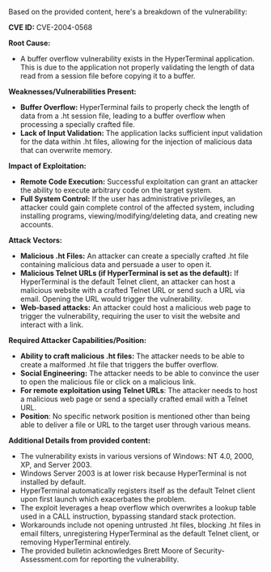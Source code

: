 Based on the provided content, here's a breakdown of the vulnerability:

**CVE ID:** CVE-2004-0568

**Root Cause:**
- A buffer overflow vulnerability exists in the HyperTerminal application. This is due to the application not properly validating the length of data read from a session file before copying it to a buffer.

**Weaknesses/Vulnerabilities Present:**
- **Buffer Overflow:** HyperTerminal fails to properly check the length of data from a .ht session file, leading to a buffer overflow when processing a specially crafted file.
- **Lack of Input Validation:** The application lacks sufficient input validation for the data within .ht files, allowing for the injection of malicious data that can overwrite memory.

**Impact of Exploitation:**
- **Remote Code Execution:** Successful exploitation can grant an attacker the ability to execute arbitrary code on the target system.
- **Full System Control:** If the user has administrative privileges, an attacker could gain complete control of the affected system, including installing programs, viewing/modifying/deleting data, and creating new accounts.

**Attack Vectors:**
- **Malicious .ht Files:** An attacker can create a specially crafted .ht file containing malicious data and persuade a user to open it.
- **Malicious Telnet URLs (if HyperTerminal is set as the default):** If HyperTerminal is the default Telnet client, an attacker can host a malicious website with a crafted Telnet URL or send such a URL via email. Opening the URL would trigger the vulnerability.
- **Web-based attacks:** An attacker could host a malicious web page to trigger the vulnerability, requiring the user to visit the website and interact with a link.

**Required Attacker Capabilities/Position:**
- **Ability to craft malicious .ht files:** The attacker needs to be able to create a malformed .ht file that triggers the buffer overflow.
- **Social Engineering:** The attacker needs to be able to convince the user to open the malicious file or click on a malicious link.
- **For remote exploitation using Telnet URLs**: The attacker needs to host a malicious web page or send a specially crafted email with a Telnet URL.
- **Position**:  No specific network position is mentioned other than being able to deliver a file or URL to the target user through various means.

**Additional Details from provided content:**

*   The vulnerability exists in various versions of Windows: NT 4.0, 2000, XP, and Server 2003.
*   Windows Server 2003 is at lower risk because HyperTerminal is not installed by default.
*   HyperTerminal automatically registers itself as the default Telnet client upon first launch which exacerbates the problem.
*   The exploit leverages a heap overflow which overwrites a lookup table used in a CALL instruction, bypassing standard stack protection.
*   Workarounds include not opening untrusted .ht files, blocking .ht files in email filters, unregistering HyperTerminal as the default Telnet client, or removing HyperTerminal entirely.
*   The provided bulletin acknowledges Brett Moore of Security-Assessment.com for reporting the vulnerability.